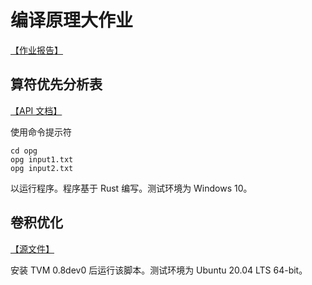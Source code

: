 # 编译原理大作业

[【作业报告】](report/compiler.pdf)

## 算符优先分析表

[【API 文档】](opg/target/doc/opg/index.html)

使用命令提示符
```
cd opg
opg input1.txt
opg input2.txt
```
以运行程序。程序基于 Rust 编写。测试环境为 Windows 10。

## 卷积优化

[【源文件】](conv2d/conv2d.py)

安装 TVM 0.8dev0 后运行该脚本。测试环境为 Ubuntu 20.04 LTS 64-bit。